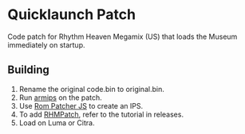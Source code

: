 # Quicklaunch Patch
Code patch for Rhythm Heaven Megamix (US) that loads the Museum immediately on startup.
## Building
1. Rename the original code.bin to original.bin.
2. Run [armips](https://github.com/Kingcom/armips) on the patch.
3. Use [Rom Patcher JS](https://www.marcrobledo.com/RomPatcher.js/) to create an IPS.
4. To add [RHMPatch](https://github.com/rhmodding/RHMPatch), refer to the tutorial in releases.
5. Load on Luma or Citra.
